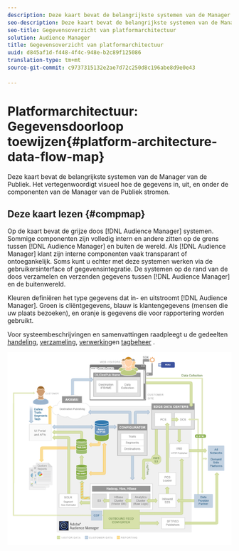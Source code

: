 ```yaml
---
description: Deze kaart bevat de belangrijkste systemen van de Manager van de Publiek. Het vertegenwoordigt visueel hoe de gegevens in, uit, en onder de componenten van de Manager van de Publiek stromen.
seo-description: Deze kaart bevat de belangrijkste systemen van de Manager van de Publiek. Het vertegenwoordigt visueel hoe de gegevens in, uit, en onder de componenten van de Manager van de Publiek stromen.
seo-title: Gegevensoverzicht van platformarchitectuur
solution: Audience Manager
title: Gegevensoverzicht van platformarchitectuur
uuid: d845af1d-f448-4f4c-948e-b2c89f125086
translation-type: tm+mt
source-git-commit: c9737315132e2ae7d72c250d8c196abe8d9e0e43

---
```



# Platformarchitectuur: Gegevensdoorloop toewijzen{#platform-architecture-data-flow-map}

Deze kaart bevat de belangrijkste systemen van de Manager van de Publiek. Het vertegenwoordigt visueel hoe de gegevens in, uit, en onder de componenten van de Manager van de Publiek stromen.

## Deze kaart lezen {#compmap}

<!-- 

c_compmap.xml

 -->

Op de kaart bevat de grijze doos [!DNL Audience Manager] systemen. Sommige componenten zijn volledig intern en andere zitten op de grens tussen [!DNL Audience Manager] en buiten de wereld. Als [!DNL Audience Manager] klant zijn interne componenten vaak transparant of ontoegankelijk. Soms kunt u echter met deze systemen werken via de gebruikersinterface of gegevensintegratie. De systemen op de rand van de doos verzamelen en verzenden gegevens tussen [!DNL Audience Manager] en de buitenwereld.

Kleuren definiëren het type gegevens dat in- en uitstroomt [!DNL Audience Manager]. Groen is cliëntgegevens, blauw is klantengegevens (mensen die uw plaats bezoeken), en oranje is gegevens die voor rapportering worden gebruikt.

Voor systeembeschrijvingen en samenvattingen raadpleegt u de gedeelten [handeling](../../reference/system-components/components-data-action.md), [verzameling](../../reference/system-components/components-data-collection.md), [verwerking](../../reference/system-components/components-data-processing.md)en [tagbeheer](../../reference/system-components/components-tag-management.md) .

![](assets/flowmap.png)

